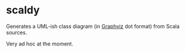 # scaldy
Generates a UML-ish class diagram (in [Graphviz](http://www.graphviz.org) dot format) from Scala sources.

Very ad hoc at the moment.
